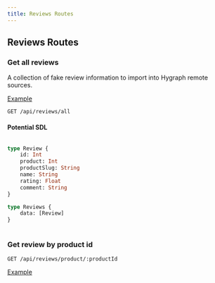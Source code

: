 ```yaml
---
title: Reviews Routes
---
```



## Reviews Routes

### Get all reviews
A collection of fake review information to import into Hygraph remote sources.

[Example](/api/reviews/all)

```http
GET /api/reviews/all
```

#### Potential SDL

```graphql

type Review {
    id: Int
    product: Int
    productSlug: String
    name: String
    rating: Float
    comment: String
}

type Reviews {
    data: [Review]
}
          
```

### Get review by product id

```http
GET /api/reviews/product/:productId
```
[Example](/api/reviews/product/1)

